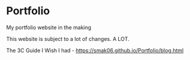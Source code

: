 # Portfolio
My portfolio website in the making 

This website is subject to a lot of changes. A LOT. 

The 3C Guide I Wish I had - https://smak06.github.io/Portfolio/blog.html
